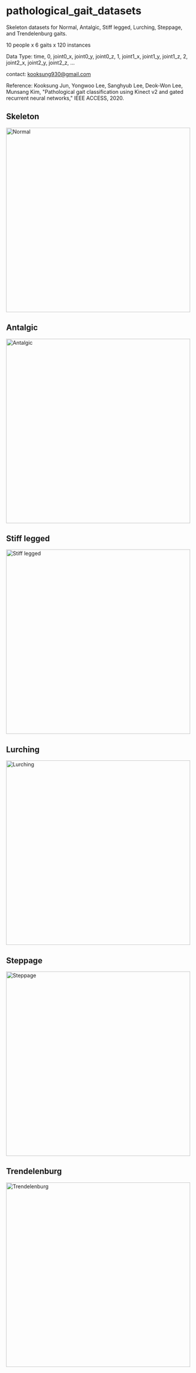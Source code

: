 # pathological_gait_datasets
Skeleton datasets for Normal, Antalgic, Stiff legged, Lurching, Steppage, and Trendelenburg gaits.

10 people x 6 gaits x 120 instances

Data Type: time, 0, joint0_x, joint0_y, joint0_z, 1, joint1_x, joint1_y, joint1_z, 2, joint2_x, joint2_y, joint2_z, ...

contact: kooksung930@gmail.com

Reference: Kooksung Jun, Yongwoo Lee, Sanghyub Lee, Deok-Won Lee, Munsang Kim, "Pathological gait classification using Kinect v2 and gated recurrent neural networks," IEEE ACCESS, 2020.

Skeleton
-------------------
<img width=500 src="https://user-images.githubusercontent.com/4926634/75979702-679c9d80-5f24-11ea-85dd-4931df5881ff.PNG" title="Normal">

Antalgic
----------------
<img width=500 src="https://user-images.githubusercontent.com/4926634/75979729-75522300-5f24-11ea-8887-759f31c9bc83.PNG" title="Antalgic">

Stiff legged
-----------------
<img width=500 src="https://user-images.githubusercontent.com/4926634/75979730-75eab980-5f24-11ea-9485-de0fd510bc6c.PNG" title="Stiff legged">

Lurching
-----------------
<img width=500 src="https://user-images.githubusercontent.com/4926634/75979721-73885f80-5f24-11ea-8c9d-e5c51a323911.PNG" title="Lurching">

Steppage
-----------------
<img width=500 src="https://user-images.githubusercontent.com/4926634/75979726-74b98c80-5f24-11ea-93db-a1cc019a69af.PNG" title="Steppage">

Trendelenburg
-----------------
<img width=500 src="https://user-images.githubusercontent.com/4926634/75979728-75522300-5f24-11ea-95d7-5bc396ba92e0.PNG" title="Trendelenburg">
